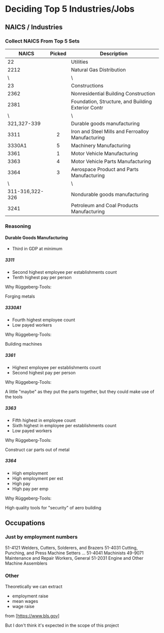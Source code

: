 # Deciding Top 5 Industries/Jobs

## NAICS / Industries

### Collect NAICS From Top 5 Sets

| NAICS           | Picked | Description                                        |
| --------------- | :----: | -------------------------------------------------- |
| 22              |        | Utilities                                          |
| 2212            |        | Natural Gas Distribution                           |
| \               |        | \                                                  |
| 23              |        | Constructions                                      |
| 2362            |        | Nonresidential Building Construction               |
| 2381            |        | Foundation, Structure, and Building Exterior Contr |
| \               |        | \                                                  |
| 321,327-339     |        | Durable goods manufacturing                        |
| 3311            |   2    | Iron and Steel Mills and Ferroalloy Manufacturing  |
| 3330A1          |   5    | Machinery Manufacturing                            |
| 3361            |   1    | Motor Vehicle Manufacturing                        |
| 3363            |   4    | Motor Vehicle Parts Manufacturing                  |
| 3364            |   3    | Aerospace Product and Parts Manufacturing          |
| \               |        | \                                                  |
| 311-316,322-326 |        | Nondurable goods manufacturing                     |
| 3241            |        | Petroleum and Coal Products Manufacturing          |

### Reasoning

#### Durable Goods Manufacturing

- Third in GDP at minimum

##### 3311

- Second highest employee per establishments count
- Tenth highest pay per person

Why Rüggeberg-Tools:

Forging metals

##### 3330A1

- Fourth highest employee count
- Low payed workers

Why Rüggeberg-Tools:

Building machines

##### 3361

- Highest employee per establishments count
- Second highest pay per person

Why Rüggeberg-Tools:

A little "maybe" as they put the parts together, but they could make use of
the tools

##### 3363

- Fifth highest in employee count
- Sixth highest in employee per establishments count
- Low payed workers

Why Rüggeberg-Tools:

Construct car parts out of metal

##### 3364

- High employment
- High employment per est
- High pay
- High pay per emp

Why Rüggeberg-Tools:

High quality tools for "security" of aero building

## Occupations

### Just by employment numbers

51-4121 Welders, Cutters, Solderers, and Brazers
51-4031 Cutting, Punching, and Press Machine Setters ...
51-4041 Machinists
49-9071 Maintenance and Repair Workers, General
51-2031 Engine and Other Machine Assemblers

### Other

Theoretically we can extract

- employment raise
- mean wages
- wage raise

from [https://www.bls.gov]

But I don't think it's expected in the scope of this project

